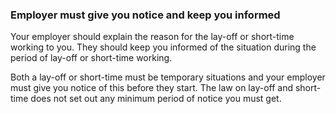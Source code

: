 ###  Employer must give you notice and keep you informed

Your employer should explain the reason for the lay-off or short-time working
to you. They should keep you informed of the situation during the period of
lay-off or short-time working.

Both a lay-off or short-time must be temporary situations and your employer
must give you notice of this before they start. The law on lay-off and short-
time does not set out any minimum period of notice you must get.
